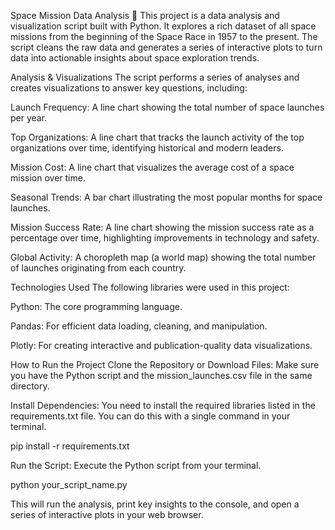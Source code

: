 Space Mission Data Analysis 🚀
This project is a data analysis and visualization script built with Python. It explores a rich dataset of all space missions from the beginning of the Space Race in 1957 to the present. The script cleans the raw data and generates a series of interactive plots to turn data into actionable insights about space exploration trends.

Analysis & Visualizations
The script performs a series of analyses and creates visualizations to answer key questions, including:

Launch Frequency: A line chart showing the total number of space launches per year.

Top Organizations: A line chart that tracks the launch activity of the top organizations over time, identifying historical and modern leaders.

Mission Cost: A line chart that visualizes the average cost of a space mission over time.

Seasonal Trends: A bar chart illustrating the most popular months for space launches.

Mission Success Rate: A line chart showing the mission success rate as a percentage over time, highlighting improvements in technology and safety.

Global Activity: A choropleth map (a world map) showing the total number of launches originating from each country.

Technologies Used
The following libraries were used in this project:

Python: The core programming language.

Pandas: For efficient data loading, cleaning, and manipulation.

Plotly: For creating interactive and publication-quality data visualizations.

How to Run the Project
Clone the Repository or Download Files:
Make sure you have the Python script and the mission_launches.csv file in the same directory.

Install Dependencies:
You need to install the required libraries listed in the requirements.txt file. You can do this with a single command in your terminal.

pip install -r requirements.txt

Run the Script:
Execute the Python script from your terminal.

python your_script_name.py

This will run the analysis, print key insights to the console, and open a series of interactive plots in your web browser.
